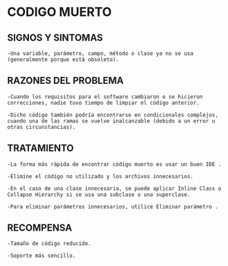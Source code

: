 # CODIGO MUERTO

## SIGNOS Y SINTOMAS
    -Una variable, parámetro, campo, método o clase ya no se usa (generalmente porque está obsoleto).


## RAZONES DEL PROBLEMA
    -Cuando los requisitos para el software cambiaron o se hicieron correcciones, nadie tuvo tiempo de limpiar el código anterior.

    -Dicho código también podría encontrarse en condicionales complejos, cuando una de las ramas se vuelve inalcanzable (debido a un error u otras circunstancias).

## TRATAMIENTO
    -La forma más rápida de encontrar código muerto es usar un buen IDE .

    -Elimine el código no utilizado y los archivos innecesarios.

    -En el caso de una clase innecesaria, se puede aplicar Inline Class o Collapse Hierarchy si se usa una subclase o una superclase.

    -Para eliminar parámetros innecesarios, utilice Eliminar parámetro .


## RECOMPENSA
    -Tamaño de código reducido.

    -Soporte más sencillo.